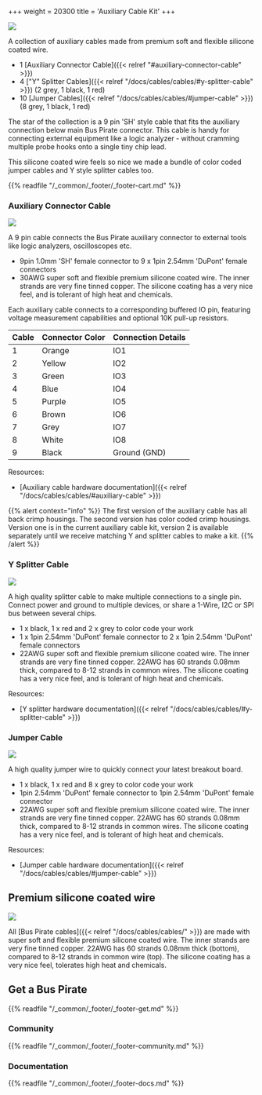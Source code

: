 +++
weight = 20300
title = 'Auxiliary Cable Kit'
+++

![](/images/docs/fw/bp5-promo-13.jpg)

A collection of auxiliary cables made from premium soft and flexible silicone coated wire.

- 1 [Auxiliary Connector Cable]({{< relref "#auxiliary-connector-cable" >}})
- 4 ["Y" Splitter Cables]({{< relref "/docs/cables/cables/#y-splitter-cable" >}}) (2 grey, 1 black, 1 red)
- 10 [Jumper Cables]({{< relref "/docs/cables/cables/#jumper-cable" >}}) (8 grey, 1 black, 1 red)

The star of the collection is a 9 pin 'SH' style cable that fits the auxiliary connection below main Bus Pirate connector. This cable is handy for connecting external equipment like a logic analyzer - without cramming multiple probe hooks onto a single tiny chip lead. 

This silicone coated wire feels so nice we made a bundle of color coded jumper cables and Y style splitter cables too.



{{% readfile "/_common/_footer/_footer-cart.md" %}}

### Auxiliary Connector Cable

![](/images/docs/fw/bp5-promo-1.jpg)

A 9 pin cable connects the Bus Pirate auxiliary connector to external tools like logic analyzers, oscilloscopes etc. 

- 9pin 1.0mm 'SH' female connector to 9 x 1pin 2.54mm 'DuPont' female connectors
- 30AWG super soft and flexible premium silicone coated wire. The inner strands are very fine tinned copper. The silicone coating has a very nice feel, and is tolerant of high heat and chemicals.

Each auxiliary cable connects to a corresponding buffered IO pin, featuring voltage measurement capabilities and optional 10K pull-up resistors.

| Cable | Connector Color  | Connection Details |
|-------|------------------|---------------------|
| 1     | Orange           | IO1                |
| 2     | Yellow           | IO2                |
| 3     | Green            | IO3                |
| 4     | Blue             | IO4                |
| 5     | Purple           | IO5                |
| 6     | Brown            | IO6                |
| 7     | Grey             | IO7                |
| 8     | White            | IO8                |
| 9     | Black            | Ground (GND)       |


Resources:

- [Auxiliary cable hardware documentation]({{< relref "/docs/cables/cables/#auxiliary-cable" >}})

{{% alert context="info" %}}
The first version of the auxiliary cable has all back crimp housings. The second version has color coded crimp housings. Version one is in the current auxiliary cable kit, version 2 is available separately until we receive matching Y and splitter cables to make a kit.
{{% /alert %}}

### Y Splitter Cable

![](/images/docs/fw/bp5-promo-2.jpg)

A high quality splitter cable to make multiple connections to a single pin. Connect power and ground to multiple devices, or share a 1-Wire, I2C or SPI bus between several chips.

- 1 x black, 1 x red and 2 x grey to color code your work
- 1 x 1pin 2.54mm 'DuPont' female connector to 2 x 1pin 2.54mm 'DuPont' female connectors
- 22AWG super soft and flexible premium silicone coated wire. The inner strands are very fine tinned copper. 22AWG has 60 strands 0.08mm thick, compared to 8-12 strands in common wires. The silicone coating has a very nice feel, and is tolerant of high heat and chemicals.

Resources:

- [Y splitter hardware documentation]({{< relref "/docs/cables/cables/#y-splitter-cable" >}})

### Jumper Cable

![](/images/docs/fw/bp5-promo-3.jpg)

A high quality jumper wire to quickly connect your latest breakout board.

- 1 x black, 1 x red and 8 x grey to color code your work
- 1pin 2.54mm 'DuPont' female connector to 1pin 2.54mm 'DuPont' female connector
- 22AWG super soft and flexible premium silicone coated wire. The inner strands are very fine tinned copper. 22AWG has 60 strands 0.08mm thick, compared to 8-12 strands in common wires. The silicone coating has a very nice feel, and is tolerant of high heat and chemicals.

Resources:
- [Jumper cable hardware documentation]({{< relref "/docs/cables/cables/#jumper-cable" >}})

## Premium silicone coated wire

![](/images/docs/fw/cable-wire.jpg)

All [Bus Pirate cables]({{< relref "/docs/cables/cables/" >}}) are made with super soft and flexible premium silicone coated wire. The inner strands are very fine tinned copper. 22AWG has 60 strands 0.08mm thick (bottom), compared to 8-12 strands in common wire (top). The silicone coating has a very nice feel, tolerates high heat and chemicals.

## Get a Bus Pirate


{{% readfile "/_common/_footer/_footer-get.md" %}}

### Community


{{% readfile "/_common/_footer/_footer-community.md" %}}

### Documentation
 

{{% readfile "/_common/_footer/_footer-docs.md" %}}
